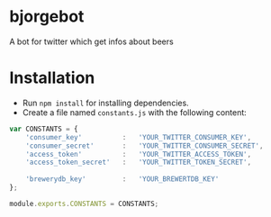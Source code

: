 # bjorgebot
A bot for twitter which get infos about beers

# Installation

- Run `npm install` for installing dependencies.
- Create a file named `constants.js` with the following content:

```javascript
var CONSTANTS = {
	'consumer_key'			: 	'YOUR_TWITTER_CONSUMER_KEY',
	'consumer_secret'		:	'YOUR_TWITTER_CONSUMER_SECRET',
	'access_token'			:	'YOUR_TWITTER_ACCESS_TOKEN',
	'access_token_secret'	:	'YOUR_TWITTER_TOKEN_SECRET',
	
	'brewerydb_key'			:	'YOUR_BREWERTDB_KEY'
};

module.exports.CONSTANTS = CONSTANTS;
```

